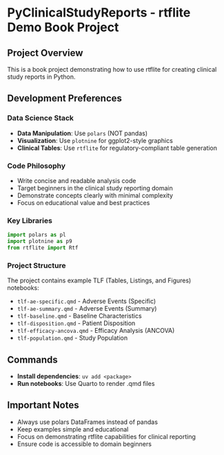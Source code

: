 # PyClinicalStudyReports - rtflite Demo Book Project

## Project Overview
This is a book project demonstrating how to use rtflite for creating clinical study reports in Python.

## Development Preferences

### Data Science Stack
- **Data Manipulation**: Use `polars` (NOT pandas)
- **Visualization**: Use `plotnine` for ggplot2-style graphics
- **Clinical Tables**: Use `rtflite` for regulatory-compliant table generation

### Code Philosophy
- Write concise and readable analysis code
- Target beginners in the clinical study reporting domain
- Demonstrate concepts clearly with minimal complexity
- Focus on educational value and best practices

### Key Libraries
```python
import polars as pl
import plotnine as p9
from rtflite import Rtf
```

### Project Structure
The project contains example TLF (Tables, Listings, and Figures) notebooks:
- `tlf-ae-specific.qmd` - Adverse Events (Specific)
- `tlf-ae-summary.qmd` - Adverse Events (Summary)
- `tlf-baseline.qmd` - Baseline Characteristics
- `tlf-disposition.qmd` - Patient Disposition
- `tlf-efficacy-ancova.qmd` - Efficacy Analysis (ANCOVA)
- `tlf-population.qmd` - Study Population

## Commands
- **Install dependencies**: `uv add <package>`
- **Run notebooks**: Use Quarto to render .qmd files

## Important Notes
- Always use polars DataFrames instead of pandas
- Keep examples simple and educational
- Focus on demonstrating rtflite capabilities for clinical reporting
- Ensure code is accessible to domain beginners